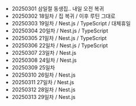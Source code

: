 - 20250301 삼일절 동생집.. 내일 오전 복귀
- 20250302 18일차 / 집 복귀 / 이후 루틴 그대로
- 20250303 19일차 / Nest.js / TypeScript / 대체휴일
- 20250304 20일차 / Nest.js / TypeScript
- 20250305 21일차 / Nest.js / TypeScript
- 20250306 22일차 / Nest.js / TypeScript
- 20250307 23일차 / Nest.js
- 20250308 24일차 / Nest.js
- 20250309 25일차
- 20250310 26일차 / Nest.js
- 20250311 27일차 / Nest.js
- 20250312 28일차 / Nest.js
- 20250313 29일차 / Nest.js
